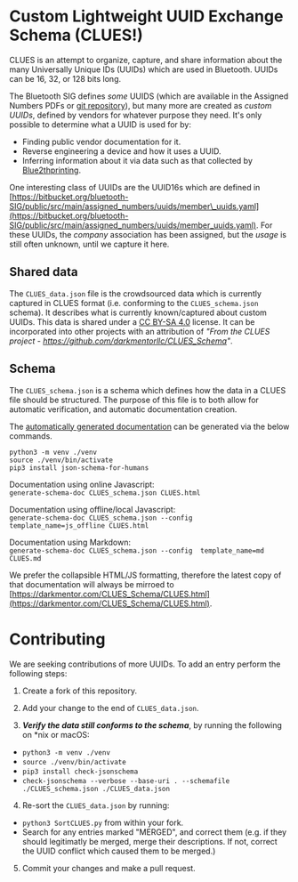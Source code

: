 # Custom Lightweight UUID Exchange Schema (CLUES!)

CLUES is an attempt to organize, capture, and share information about the many Universally Unique IDs (UUIDs) which are used in Bluetooth. UUIDs can be 16, 32, or 128 bits long.

The Bluetooth SIG defines *some* UUIDS (which are available in the Assigned Numbers PDFs or [git repository](https://bitbucket.org/bluetooth-SIG/public/src/main/assigned_numbers/)), but many more are created as *custom UUIDs*, defined by vendors for whatever purpose they need. It's only possible to determine what a UUID is used for by:

 * Finding public vendor documentation for it.
 * Reverse engineering a device and how it uses a UUID.
 * Inferring information about it via data such as that collected by [Blue2thprinting](https://github.com/darkmentorllc/Blue2thprinting).

One interesting class of UUIDs are the UUID16s which are defined in [https://bitbucket.org/bluetooth-SIG/public/src/main/assigned_numbers/uuids/member\_uuids.yaml](https://bitbucket.org/bluetooth-SIG/public/src/main/assigned_numbers/uuids/member_uuids.yaml). For these UUIDs, the *company* association has been assigned, but the *usage* is still often unknown, until we capture it here.

## Shared data

The `CLUES_data.json` file is the crowdsourced data which is currently captured in CLUES format (i.e. conforming to the `CLUES_schema.json` schema). It describes what is currently known/captured about custom UUIDs. This data is shared under a [CC BY-SA 4.0](https://creativecommons.org/licenses/by-sa/4.0/deed.en) license. It can be incorporated into other projects with an attribution of *"From the CLUES project - https://github.com/darkmentorllc/CLUES_Schema"*.

## Schema

The `CLUES_schema.json` is a schema which defines how the data in a CLUES file should be structured. The purpose of this file is to both allow for automatic verification, and automatic documentation creation.

The [automatically generated documentation](https://darkmentor.com/CLUES_Schema/CLUES.html) can be generated via the below commands.

```
python3 -m venv ./venv
source ./venv/bin/activate
pip3 install json-schema-for-humans
```

Documentation using online Javascript:  
`generate-schema-doc CLUES_schema.json CLUES.html`  

Documentation using offline/local Javascript:  
`generate-schema-doc CLUES_schema.json --config  template_name=js_offline CLUES.html`  

Documentation using Markdown:  
`generate-schema-doc CLUES_schema.json --config  template_name=md CLUES.md`

We prefer the collapsible HTML/JS formatting, therefore the latest copy of that documentation will always be mirroed to [https://darkmentor.com/CLUES_Schema/CLUES.html](https://darkmentor.com/CLUES_Schema/CLUES.html).

# Contributing

We are seeking contributions of more UUIDs. To add an entry perform the following steps:

1) Create a fork of this repository.

2) Add your change to the end of `CLUES_data.json`.

3) ***Verify the data still conforms to the schema***, by running the following on *nix or macOS:

 * `python3 -m venv ./venv`
 * `source ./venv/bin/activate`
 * `pip3 install check-jsonschema`
 * `check-jsonschema --verbose --base-uri . --schemafile ./CLUES_schema.json ./CLUES_data.json`

4) Re-sort the `CLUES_data.json` by running:

 *  `python3 SortCLUES.py` from within your fork.
 *  Search for any entries marked "MERGED", and correct them (e.g. if they should legitimatly be merged, merge their descriptions. If not, correct the UUID conflict which caused them to be merged.)

5) Commit your changes and make a pull request.